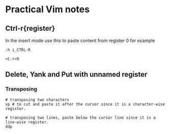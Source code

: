 # Practical Vim notes

## Ctrl-r{register}

In the insert mode use this to paste content from register 0 for example

    :h i_CTRL-R

    <C-r>0

## Delete, Yank and Put with unnamed register
### Transposing

    # transposing two characters
    xp # to cut and paste it after the cursor since it is a character-wise register.

    # transposing two lines, paste below the cursor line since it is a line-wise register.
    ddp

